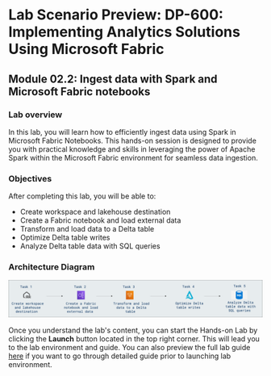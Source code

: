 # Lab Scenario Preview: DP-600: Implementing Analytics Solutions Using Microsoft Fabric

## Module 02.2: Ingest data with Spark and Microsoft Fabric notebooks

### Lab overview

In this lab, you will learn how to efficiently ingest data using Spark in Microsoft Fabric Notebooks. This hands-on session is designed to provide you with practical knowledge and skills in leveraging the power of Apache Spark within the Microsoft Fabric environment for seamless data ingestion.

### Objectives
  
After completing this lab, you will be able to:

- Create workspace and lakehouse destination
- Create a Fabric notebook and load external data
- Transform and load data to a Delta table
- Optimize Delta table writes
- Analyze Delta table data with SQL queries

### Architecture Diagram

 ![](Images/Arch-02.png)

Once you understand the lab's content, you can start the Hands-on Lab by clicking the **Launch** button located in the top right corner. This will lead you to the lab environment and guide. You can also preview the full lab guide [here](https://experience.cloudlabs.ai/#/labguidepreview/3dc2a9e0-64d5-4d20-81f9-d08bce175a3c) if you want to go through detailed guide prior to launching lab environment.